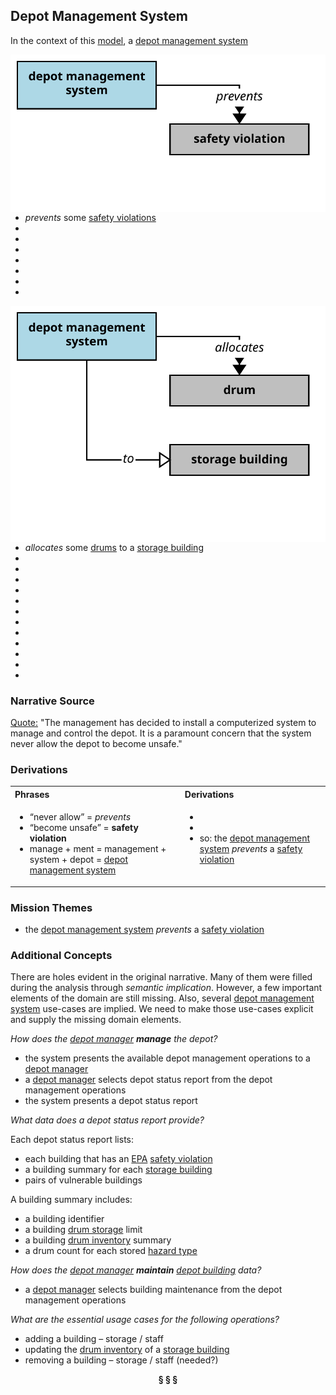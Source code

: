 ## Depot Management System

In the context of this [model](../domain-inventory.md), a [depot management system][depot.management.system]

<img align="right" src="../images/depot_management_system_prevents.svg" />

<ul>
 <li><i>prevents</i> some <a href="safety.violation.md">safety violations</a></li>
 <li> </li>
 <li> </li>
 <li> </li>
 <li> </li>
 <li> </li>
 <li> </li>
 <li> </li>
</ul>


<img align="right" src="../images/depot_management_system_allocates.svg" />

<ul>
 <li><i>allocates</i> some <a href="drum.md">drums</a> to a <a href="storage.building.md">storage building</a></li>
 <li> </li>
 <li> </li>
 <li> </li>
 <li> </li>
 <li> </li>
 <li> </li>
 <li> </li>
 <li> </li>
 <li> </li>
 <li> </li>
 <li> </li>
 <li> </li>
</ul>



### Narrative Source

[Quote:][narrative]
"The management has decided to install a computerized system to manage and control the depot.
It is a paramount concern that the system never allow the depot to become unsafe."

### Derivations

<table>
<tr><th align="left"> Phrases </th><th align="left"> Derivations </th></tr>
<tr>
<td style="vertical-align:top">

* “never allow” = _prevents_
* “become unsafe” = **safety violation**
* manage + ment = management + system + depot = [depot management system][depot.management.system]

</td>
<td style="vertical-align:top">

*
*
* so: the [depot management system][depot.management.system] _prevents_ a [safety violation][safety.violation]

</td>
</tr>
</table>

### Mission Themes

* the [depot management system][depot.management.system] _prevents_ a [safety violation][safety.violation]

### Additional Concepts

There are holes evident in the original narrative. Many of them were filled during the analysis
through _semantic implication_. However, a few important elements of the domain are still missing.
Also, several [depot management system][depot.management.system] use-cases are implied.
We need to make those use-cases explicit and supply the missing domain elements.

_How does the [depot manager][depot.manager] **manage** the depot?_
* the system presents the available depot management operations to a [depot manager][depot.manager]
* a [depot manager][depot.manager] selects depot status report from the depot management operations
* the system presents a depot status report

_What data does a depot status report provide?_

Each depot status report lists:
* each building that has an [EPA][EPA] [safety violation][safety.violation]
* a building summary for each [storage building][storage.building]
* pairs of vulnerable buildings

A building summary includes:
* a building identifier
* a building [drum storage][drum.storage] limit
* a building [drum inventory][drum.inventory] summary
* a drum count for each stored [hazard type][hazard.type]

_How does the [depot manager][depot.manager] **maintain** [depot building][depot.building] data?_
* a [depot manager][depot.manager] selects building maintenance from the depot management operations

_What are the essential usage cases for the following operations?_
* adding a building – storage / staff
* updating the [drum inventory][drum.inventory] of a [storage building][storage.building]
* removing a building – storage / staff (needed?)

[narrative]: ../original-narrative.md#depot-management


<div align="center"><b>&sect; &sect; &sect;</b></div>

[EPA]: EPA.md
[EPAs]: EPA.md
[EPA.regulation]: EPA.regulation.md
[EPA.regulations]: EPA.regulation.md
[building.description]: building.description.md
[building.descriptions]: building.description.md
[chemical.description]: chemical.description.md
[chemical.descriptions]: chemical.description.md
[company.regulation]: company.regulation.md
[company.regulations]: company.regulation.md
[depot]: depot.md
[depots]: depot.md
[depot.building]: depot.building.md
[depot.buildings]: depot.building.md
[depot.distance.unit]: depot.distance.unit.md
[depot.distance.units]: depot.distance.unit.md
[depot.management]: depot.management.md
[depot.managements]: depot.management.md
[depot.management.system]: depot.management.system.md
[depot.management.systems]: depot.management.system.md
[depot.manager]: depot.manager.md
[depot.managers]: depot.manager.md
[depot.map]: depot.map.md
[depot.maps]: depot.map.md
[depot.monitoring]: depot.monitoring.md
[depot.monitorings]: depot.monitoring.md
[depot.volume.unit]: depot.volume.unit.md
[depot.volume.units]: depot.volume.unit.md
[depot.vulnerability]: depot.vulnerability.md
[depot.vulnerabilities]: depot.vulnerability.md
[depot.weight.unit]: depot.weight.unit.md
[depot.weight.units]: depot.weight.unit.md
[drum]: drum.md
[drums]: drum.md
[drum.collection]: drum.collection.md
[drum.collections]: drum.collection.md
[drum.delivery]: drum.delivery.md
[drum.deliveries]: drum.delivery.md
[drum.description]: drum.description.md
[drum.descriptions]: drum.description.md
[drum.identifier]: drum.identifier.md
[drum.identifiers]: drum.identifier.md
[drum.inventory]: drum.inventory.md
[drum.inventories]: drum.inventory.md
[drum.label]: drum.label.md
[drum.labels]: drum.label.md
[drum.storage]: drum.storage.md
[drum.storages]: drum.storage.md
[drum.storage.allocation]: drum.storage.allocation.md
[drum.storage.allocations]: drum.storage.allocation.md
[drum.storage.license]: drum.storage.license.md
[drum.storage.licenses]: drum.storage.license.md
[drum.storage.license.description]: drum.storage.license.description.md
[drum.storage.license.descriptions]: drum.storage.license.description.md
[hazard.type]: hazard.type.md
[hazard.types]: hazard.type.md
[hazardous.chemical]: hazardous.chemical.md
[hazardous.chemicals]: hazardous.chemical.md
[license.inventory]: license.inventory.md
[license.inventories]: license.inventory.md
[loading.bay]: loading.bay.md
[loading.bays]: loading.bay.md
[loading.bay.clerk]: loading.bay.clerk.md
[loading.bay.clerks]: loading.bay.clerk.md
[safety.violation]: safety.violation.md
[safety.violations]: safety.violation.md
[staff.building]: staff.building.md
[staff.buildings]: staff.building.md
[storage.building]: storage.building.md
[storage.buildings]: storage.building.md
[truck]: truck.md
[trucks]: truck.md

